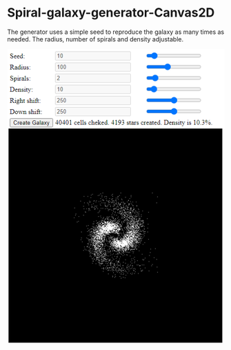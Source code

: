 # Spiral-galaxy-generator-Canvas2D
The generator uses a simple seed to reproduce the galaxy as many times as needed. The radius, number of spirals and density adjustable. 


![screenshop](https://github.com/SvarogZ/Spiral-galaxy-generator-Canvas2D/blob/master/screenshot.png)
